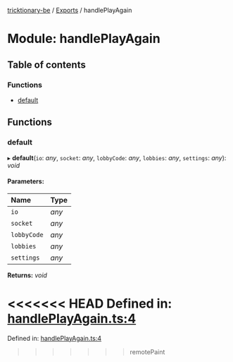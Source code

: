 [tricktionary-be](../README.md) / [Exports](../modules.md) / handlePlayAgain

# Module: handlePlayAgain

## Table of contents

### Functions

- [default](handleplayagain.md#default)

## Functions

### default

▸ **default**(`io`: *any*, `socket`: *any*, `lobbyCode`: *any*, `lobbies`: *any*, `settings`: *any*): *void*

#### Parameters:

Name | Type |
:------ | :------ |
`io` | *any* |
`socket` | *any* |
`lobbyCode` | *any* |
`lobbies` | *any* |
`settings` | *any* |

**Returns:** *void*

<<<<<<< HEAD
Defined in: [handlePlayAgain.ts:4](https://github.com/story-squad/tricktionary-be/blob/e2df648/src/sockets/handlePlayAgain.ts#L4)
=======
Defined in: [handlePlayAgain.ts:4](https://github.com/story-squad/tricktionary-be/blob/50f8f84/src/sockets/handlePlayAgain.ts#L4)
>>>>>>> remotePaint
